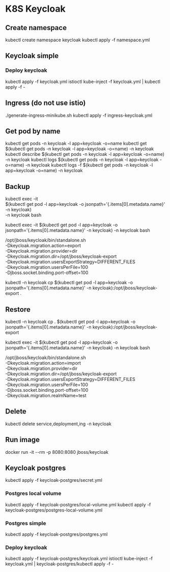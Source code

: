 # K8S Keycloak

## Create namespace

kubectl create namespace keycloak
kubectl apply -f namespace.yml

## Keycloak simple

### Deploy keycloak

kubectl apply -f keycloak.yml
istioctl kube-inject -f keycloak.yml | kubectl apply -f -

## Ingress (do not use istio)

./generate-ingress-minikube.sh
kubectl apply -f ingress-keycloak.yml

## Get pod by name

kubectl get pods -n keycloak -l app=keycloak -o=name
kubectl get $(kubectl get pods -n keycloak -l app=keycloak -o=name) -n keycloak
kubectl describe $(kubectl get pods -n keycloak -l app=keycloak -o=name) -n keycloak
kubectl logs $(kubectl get pods -n keycloak -l app=keycloak -o=name) -n keycloak
kubectl logs -f $(kubectl get pods -n keycloak -l app=keycloak -o=name) -n keycloak

## Backup

kubectl exec -it \
$(kubectl get pod -l app=keycloak -o jsonpath='{.items[0].metadata.name}' -n keycloak) \
-n keycloak bash
 
kubectl exec -it $(kubectl get pod -l app=keycloak -o jsonpath='{.items[0].metadata.name}' -n keycloak) -n keycloak bash

/opt/jboss/keycloak/bin/standalone.sh \
-Dkeycloak.migration.action=export \
-Dkeycloak.migration.provider=dir \
-Dkeycloak.migration.dir=/opt/jboss/keycloak-export \
-Dkeycloak.migration.usersExportStrategy=DIFFERENT_FILES \
-Dkeycloak.migration.usersPerFile=100 \
-Djboss.socket.binding.port-offset=100

kubectl -n keycloak cp $(kubectl get pod -l app=keycloak -o jsonpath='{.items[0].metadata.name}' -n keycloak):/opt/jboss/keycloak-export .

## Restore

kubectl -n keycloak cp . $(kubectl get pod -l app=keycloak -o jsonpath='{.items[0].metadata.name}' -n keycloak):/opt/jboss/keycloak-export

kubectl exec -it $(kubectl get pod -l app=keycloak -o jsonpath='{.items[0].metadata.name}' -n keycloak) -n keycloak bash

/opt/jboss/keycloak/bin/standalone.sh \
-Dkeycloak.migration.action=import \
-Dkeycloak.migration.provider=dir \
-Dkeycloak.migration.dir=/opt/jboss/keycloak-export \
-Dkeycloak.migration.usersExportStrategy=DIFFERENT_FILES \
-Dkeycloak.migration.usersPerFile=100 \
-Djboss.socket.binding.port-offset=100 \
-Dkeycloak.migration.realmName=test

## Delete

kubectl delete service,deployment,ing -n keycloak

## Run image

docker run -it --rm -p 8080:8080 jboss/keycloak

## Keycloak postgres

kubectl apply -f keycloak-postgres/secret.yml

### Postgres local volume

kubectl apply -f keycloak-postgres/local-volume.yml
kubectl apply -f keycloak-postgres/postgres-local-volume.yml

### Postgres simple

kubectl apply -f keycloak-postgres/postgres.yml

### Deploy keycloak

kubectl apply -f keycloak-postgres/keycloak.yml
istioctl kube-inject -f keycloak.yml | keycloak-postgres/kubectl apply -f -